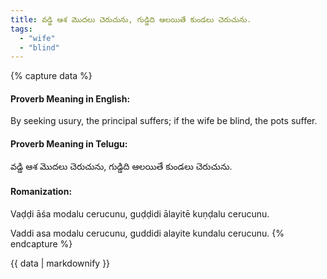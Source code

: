 ```yaml
---
title: వడ్డి ఆశ మొదలు చెరుచును, గుడ్డిది ఆలయితే కుండలు చెరుచును.
tags:
  - "wife"
  - "blind"
---
```


{% capture data %}
#### Proverb Meaning in English:
By seeking usury, the principal suffers; if the wife be blind, the pots suffer.

#### Proverb Meaning in Telugu:
వడ్డి ఆశ మొదలు చెరుచును, గుడ్డిది ఆలయితే కుండలు చెరుచును.

#### Romanization:
Vaḍḍi āśa modalu cerucunu, guḍḍidi ālayitē kuṇḍalu cerucunu.

Vaddi asa modalu cerucunu, guddidi alayite kundalu cerucunu.
{% endcapture %}

{{ data | markdownify }}

